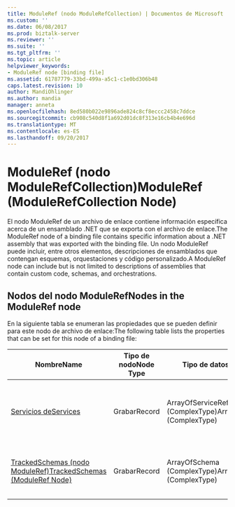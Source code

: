 ```yaml
---
title: ModuleRef (nodo ModuleRefCollection) | Documentos de Microsoft
ms.custom: ''
ms.date: 06/08/2017
ms.prod: biztalk-server
ms.reviewer: ''
ms.suite: ''
ms.tgt_pltfrm: ''
ms.topic: article
helpviewer_keywords:
- ModuleRef node [binding file]
ms.assetid: 61787779-33bd-499a-a5c1-c1e0bd306b48
caps.latest.revision: 10
author: MandiOhlinger
ms.author: mandia
manager: anneta
ms.openlocfilehash: 8ed580b022e9896ade824c8cf8eccc2458c7ddce
ms.sourcegitcommit: cb908c540d8f1a692d01dc8f313e16cb4b4e696d
ms.translationtype: MT
ms.contentlocale: es-ES
ms.lasthandoff: 09/20/2017
---
```

# <a name="moduleref-modulerefcollection-node"></a><span data-ttu-id="30cb1-102">ModuleRef (nodo ModuleRefCollection)</span><span class="sxs-lookup"><span data-stu-id="30cb1-102">ModuleRef (ModuleRefCollection Node)</span></span>
<span data-ttu-id="30cb1-103">El nodo ModuleRef de un archivo de enlace contiene información específica acerca de un ensamblado .NET que se exporta con el archivo de enlace.</span><span class="sxs-lookup"><span data-stu-id="30cb1-103">The ModuleRef node of a binding file contains specific information about a .NET assembly that was exported with the binding file.</span></span> <span data-ttu-id="30cb1-104">Un nodo ModuleRef puede incluir, entre otros elementos, descripciones de ensamblados que contengan esquemas, orquestaciones y código personalizado.</span><span class="sxs-lookup"><span data-stu-id="30cb1-104">A ModuleRef node can include but is not limited to descriptions of assemblies that contain custom code, schemas, and orchestrations.</span></span>  
  
## <a name="nodes-in-the-moduleref-node"></a><span data-ttu-id="30cb1-105">Nodos del nodo ModuleRef</span><span class="sxs-lookup"><span data-stu-id="30cb1-105">Nodes in the ModuleRef node</span></span>  
 <span data-ttu-id="30cb1-106">En la siguiente tabla se enumeran las propiedades que se pueden definir para este nodo de archivo de enlace:</span><span class="sxs-lookup"><span data-stu-id="30cb1-106">The following table lists the properties that can be set for this node of a binding file:</span></span>  
  
|<span data-ttu-id="30cb1-107">**Nombre**</span><span class="sxs-lookup"><span data-stu-id="30cb1-107">**Name**</span></span>|<span data-ttu-id="30cb1-108">**Tipo de nodo**</span><span class="sxs-lookup"><span data-stu-id="30cb1-108">**Node Type**</span></span>|<span data-ttu-id="30cb1-109">**Tipo de datos**</span><span class="sxs-lookup"><span data-stu-id="30cb1-109">**Data Type**</span></span>|<span data-ttu-id="30cb1-110">**Description**</span><span class="sxs-lookup"><span data-stu-id="30cb1-110">**Description**</span></span>|<span data-ttu-id="30cb1-111">**Restricciones**</span><span class="sxs-lookup"><span data-stu-id="30cb1-111">**Restrictions**</span></span>|<span data-ttu-id="30cb1-112">**Comentarios**</span><span class="sxs-lookup"><span data-stu-id="30cb1-112">**Comments**</span></span>|  
|--------------|-------------------|-------------------|---------------------|----------------------|------------------|  
|[<span data-ttu-id="30cb1-113">Servicios de</span><span class="sxs-lookup"><span data-stu-id="30cb1-113">Services</span></span>](../core/services-moduleref-node.md)|<span data-ttu-id="30cb1-114">Grabar</span><span class="sxs-lookup"><span data-stu-id="30cb1-114">Record</span></span>|<span data-ttu-id="30cb1-115">ArrayOfServiceRef (ComplexType)</span><span class="sxs-lookup"><span data-stu-id="30cb1-115">ArrayOfServiceRef (ComplexType)</span></span>|<span data-ttu-id="30cb1-116">Nodo contenedor para servicios asociados a este ensamblado .NET.</span><span class="sxs-lookup"><span data-stu-id="30cb1-116">Container node for services associated with this .NET assembly.</span></span>|<span data-ttu-id="30cb1-117">No requerido</span><span class="sxs-lookup"><span data-stu-id="30cb1-117">Not required</span></span>|<span data-ttu-id="30cb1-118">Valor predeterminado: ninguno</span><span class="sxs-lookup"><span data-stu-id="30cb1-118">Default value: none</span></span>|  
|[<span data-ttu-id="30cb1-119">TrackedSchemas (nodo ModuleRef)</span><span class="sxs-lookup"><span data-stu-id="30cb1-119">TrackedSchemas (ModuleRef Node)</span></span>](../core/trackedschemas-moduleref-node.md)|<span data-ttu-id="30cb1-120">Grabar</span><span class="sxs-lookup"><span data-stu-id="30cb1-120">Record</span></span>|<span data-ttu-id="30cb1-121">ArrayOfSchema (ComplexType)</span><span class="sxs-lookup"><span data-stu-id="30cb1-121">ArrayOfSchema (ComplexType)</span></span>|<span data-ttu-id="30cb1-122">Nodo contenedor para esquemas asociados a este ensamblado .NET.</span><span class="sxs-lookup"><span data-stu-id="30cb1-122">Container node for schemas associated with this .NET assembly</span></span>|<span data-ttu-id="30cb1-123">No requerido</span><span class="sxs-lookup"><span data-stu-id="30cb1-123">Not required</span></span>|<span data-ttu-id="30cb1-124">Valor predeterminado: ninguno</span><span class="sxs-lookup"><span data-stu-id="30cb1-124">Default value: none</span></span>|
